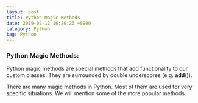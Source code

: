 ```yaml
---
layout: post
title: Python-Magic-Methods
date: 2019-02-12 16:20:23 +0900
category: Python
tag: Python
---
```


### Python Magic Methods:

Python magic methods are special methods that add functionality to our custom classes. They are surrounded by double underscores (e.g. __add__()).

There are many magic methods in Python. Most of them are used for very specific situations. We will mention some of the more popular methods.